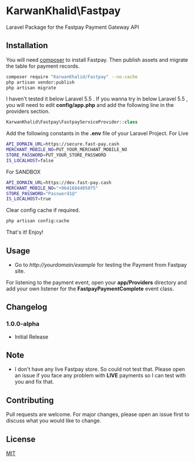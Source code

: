 # KarwanKhalid\Fastpay

Laravel Package for the Fastpay Payment Gateway API

## Installation

You will need [composer](https://getcomposer.org/) to install Fastpay. Then publish assets and migrate the table for payment records.

```bash
composer require "KarwanKhalid/Fastpay" --no-cache
php artisan vendor:publish
php artisan migrate
```

I haven't tested it below Laravel 5.5 . If you wanna try in below Laravel 5.5 , you will need to edit **config/app.php** and add the following line in the providers section.

```php
KarwanKhalid\Fastpay\FastpayServiceProvider::class
```

Add the following constants in the **.env** file of your Laravel Project.
For Live
```bash
API_DOMAIN_URL=https://secure.fast-pay.cash
MERCHANT_MOBILE_NO=PUT_YOUR_MERCHANT_MOBILE_NO
STORE_PASSWORD=PUT_YOUR_STORE_PASSWORD
IS_LOCALHOST=false
```

For SANDBOX

```bash
API_DOMAIN_URL=https://dev.fast-pay.cash
MERCHANT_MOBILE_NO="+9641684405075"
STORE_PASSWORD="Password1@"
IS_LOCALHOST=true
```

Clear config cache if required.

```bash
php artisan config:cache
```

That's it! Enjoy!

## Usage

* Go to *http://yourdomain/example* for testing the Payment  from Fastpay site.

For listening to the payment event, open your **app/Providers** directory and add your own listener for the **FastpayPaymentComplete** event class.

## Changelog

### 1.0.0-alpha
* Initial Release


## Note
* I don't have any live Fastpay store. So could not test that. Please open an issue if you face any problem with **LIVE** payments so I can test with you and fix that.

## Contributing
Pull requests are welcome. For major changes, please open an issue first to discuss what you would like to change.

## License
[MIT](https://opensource.org/licenses/MIT)
